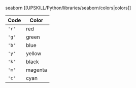 seaborn [[UPSKILL/Python/libraries/seaborn/colors|colors]]

| Code  | Color   |
| ----- | ------- |
| `'r'` | red     |
| `'g'` | green   |
| `'b'` | blue    |
| `'y'` | yellow  |
| `'k'` | black   |
| `'m'` | magenta |
| `'c'` | cyan    |
